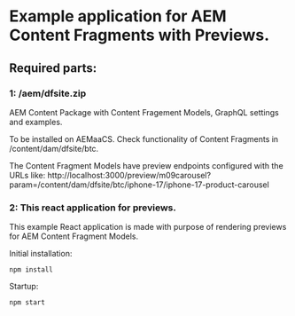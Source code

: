 # Example application for AEM Content Fragments with Previews.

## Required parts: 

### 1: /aem/dfsite.zip

AEM Content Package with Content Fragement Models, GraphQL settings and examples.

To be installed on AEMaaCS. Check functionality of Content Fragments in /content/dam/dfsite/btc.

The Content Fragment Models have preview endpoints configured with the URLs like:
http://localhost:3000/preview/m09carousel?param=/content/dam/dfsite/btc/iphone-17/iphone-17-product-carousel 

### 2: This react application for previews.

This example React application is made with purpose of rendering previews for AEM Content Fragment Models. 

Initial installation: 

`npm install`

Startup: 

`npm start`

